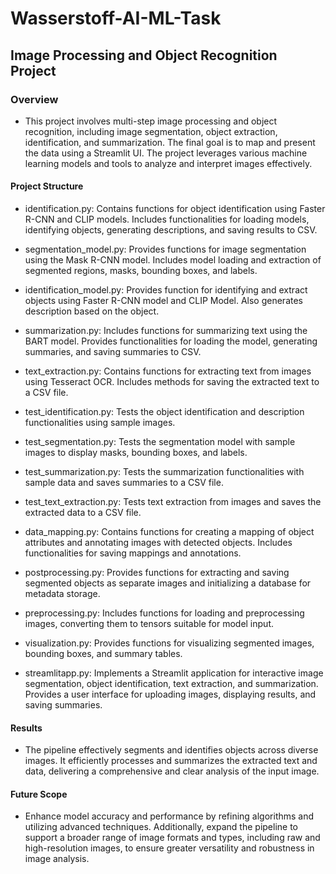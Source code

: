 # Wasserstoff-AI-ML-Task

## Image Processing and Object Recognition Project

### Overview

- This project involves multi-step image processing and object recognition, including image segmentation, object extraction, identification, and summarization. The final goal is to map and present the data using a Streamlit UI. The project leverages various machine learning models and tools to analyze and interpret images effectively.

#### Project Structure

- identification.py: Contains functions for object identification using Faster R-CNN and CLIP models. Includes functionalities for loading models, identifying objects, generating descriptions, and saving results to CSV.

- segmentation_model.py: Provides functions for image segmentation using the Mask R-CNN model. Includes model loading and extraction of segmented regions, masks, bounding boxes, and labels.

- identification_model.py: Provides function for identifying and extract objects using Faster R-CNN model and CLIP Model. Also generates description based on the object.
  
- summarization.py: Includes functions for summarizing text using the BART model. Provides functionalities for loading the model, generating summaries, and saving summaries to CSV.

- text_extraction.py: Contains functions for extracting text from images using Tesseract OCR. Includes methods for saving the extracted text to a CSV file.

- test_identification.py: Tests the object identification and description functionalities using sample images.

- test_segmentation.py: Tests the segmentation model with sample images to display masks, bounding boxes, and labels.

- test_summarization.py: Tests the summarization functionalities with sample data and saves summaries to a CSV file.

- test_text_extraction.py: Tests text extraction from images and saves the extracted data to a CSV file.

- data_mapping.py: Contains functions for creating a mapping of object attributes and annotating images with detected objects. Includes functionalities for saving mappings and annotations.

- postprocessing.py: Provides functions for extracting and saving segmented objects as separate images and initializing a database for metadata storage.

- preprocessing.py: Includes functions for loading and preprocessing images, converting them to tensors suitable for model input.

- visualization.py: Provides functions for visualizing segmented images, bounding boxes, and summary tables.

- streamlitapp.py: Implements a Streamlit application for interactive image segmentation, object identification, text extraction, and summarization. Provides a user interface for uploading images, displaying results, and saving summaries.

#### Results

- The pipeline effectively segments and identifies objects across diverse images. It efficiently processes and summarizes the extracted text and data, delivering a comprehensive and clear analysis of the input image.

#### Future Scope

- Enhance model accuracy and performance by refining algorithms and utilizing advanced techniques. Additionally, expand the pipeline to support a broader range of image formats and types, including raw and high-resolution images, to ensure greater versatility and robustness in image analysis.
